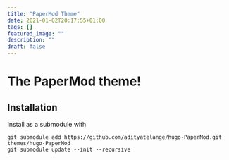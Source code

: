 ```yaml
---
title: "PaperMod Theme"
date: 2021-01-02T20:17:55+01:00
tags: []
featured_image: ""
description: ""
draft: false
---
```


# The PaperMod theme!
## Installation
Install as a submodule with

    git submodule add https://github.com/adityatelange/hugo-PaperMod.git themes/hugo-PaperMod
    git submodule update --init --recursive
